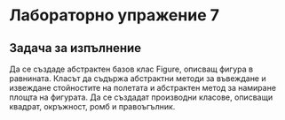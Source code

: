 # Лабораторно упражение 7
## Задача за изпълнение

Да се създаде абстрактен базов клас Figure, описващ фигура в равнината. Класът да съдържа абстрактни методи за въвеждане и извеждане стойностите на полетата и абстрактен метод за намиране площта на фигурата. Да се създадат производни класове, описващи квадрат, окръжност, ромб и правоъгълник.
